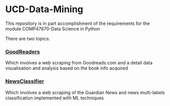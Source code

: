 # UCD-Data-Mining

This repository is in part accomplishment of the requirements for the module COMP47670-Data Science in Python

There are two topics:

### [GoodReaders](https://github.com/ThunStorm/UCD-Data-Mining/tree/main/GoodReaders)

Which involves a web scraping from Goodreads.com and a detail data visualisation and analysis based on the book info acquired 

### [NewsClassifier](https://github.com/ThunStorm/UCD-Data-Mining/tree/main/NewsClassifier)

Which involves a web scraping of the Guardian News and news multi-labels classification implemented with ML techniques

